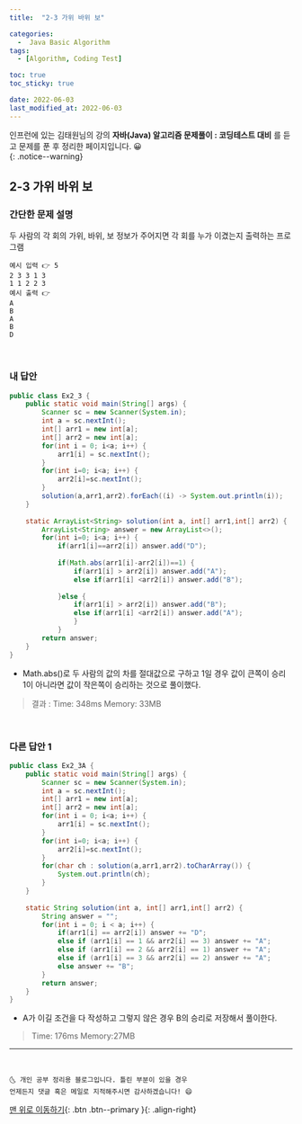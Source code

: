 ```yaml
---
title:  "2-3 가위 바위 보" 

categories:
  -  Java Basic Algorithm
tags:
  - [Algorithm, Coding Test]

toc: true
toc_sticky: true

date: 2022-06-03
last_modified_at: 2022-06-03
---
```


인프런에 있는 김태원님의 강의 **자바(Java) 알고리즘 문제풀이 : 코딩테스트 대비** 를 듣고 문제를 푼 후 정리한 페이지입니다. 😀  
{: .notice--warning}

## 2-3 가위 바위 보

### 간단한 문제 설명


두 사람의 각 회의 가위, 바위, 보 정보가 주어지면 각 회를 누가 이겼는지 출력하는 프로그램 
```
예시 입력 👉 5
2 3 3 1 3 
1 1 2 2 3 
예시 출력 👉 
A
B
A
B
D
```

<br>

### 내 답안


```java
public class Ex2_3 {
	public static void main(String[] args) {
		Scanner sc = new Scanner(System.in);
		int a = sc.nextInt();
		int[] arr1 = new int[a];
		int[] arr2 = new int[a];
		for(int i = 0; i<a; i++) {
			arr1[i] = sc.nextInt();
		}
		for(int i=0; i<a; i++) {
			arr2[i]=sc.nextInt();
		}
		solution(a,arr1,arr2).forEach((i) -> System.out.println(i));
	}
	
	static ArrayList<String> solution(int a, int[] arr1,int[] arr2) {
		ArrayList<String> answer = new ArrayList<>();
		for(int i=0; i<a; i++) {
			if(arr1[i]==arr2[i]) answer.add("D");
			
			if(Math.abs(arr1[i]-arr2[i])==1) {
				if(arr1[i] > arr2[i]) answer.add("A");
				else if(arr1[i] <arr2[i]) answer.add("B");
				
			}else {
				if(arr1[i] > arr2[i]) answer.add("B");
				else if(arr1[i] <arr2[i]) answer.add("A");
				}
			}
		return answer;
	}
}

```
  - Math.abs()로 두 사람의 값의 차를 절대값으로 구하고 1일 경우 값이 큰쪽이 승리 <br>
	1이 아니라면 값이 작은쪽이 승리하는 것으로 풀이했다.
  >  결과 : Time: 348ms Memory: 33MB
<br>

### 다른 답안 1

```java
public class Ex2_3A {
	public static void main(String[] args) {
		Scanner sc = new Scanner(System.in);
		int a = sc.nextInt();
		int[] arr1 = new int[a];
		int[] arr2 = new int[a];
		for(int i = 0; i<a; i++) {
			arr1[i] = sc.nextInt();
		}
		for(int i=0; i<a; i++) {
			arr2[i]=sc.nextInt();
		}
		for(char ch : solution(a,arr1,arr2).toCharArray()) {
			System.out.println(ch);
		}
	}
	
	static String solution(int a, int[] arr1,int[] arr2) {
		String answer = "";
		for(int i = 0; i < a; i++) {
			if(arr1[i] == arr2[i]) answer += "D";
			else if (arr1[i] == 1 && arr2[i] == 3) answer += "A";
			else if (arr1[i] == 2 && arr2[i] == 1) answer += "A";
			else if (arr1[i] == 3 && arr2[i] == 2) answer += "A";
			else answer += "B";
		}
		return answer;
	}
}
```
- A가 이길 조건을 다 작성하고 그렇지 않은 경우 B의 승리로 저장해서 풀이한다.
> Time: 176ms Memory:27MB 

***
<br>

    🌜 개인 공부 정리용 블로그입니다. 틀린 부분이 있을 경우 
    언제든지 댓글 혹은 메일로 지적해주시면 감사하겠습니다! 😄

[맨 위로 이동하기](#){: .btn .btn--primary }{: .align-right}